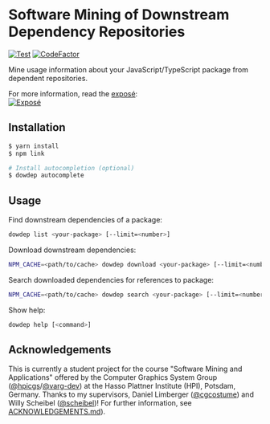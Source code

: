 # Software Mining of Downstream Dependency Repositories

[![Test](https://github.com/LinqLover/downstream-repository-mining/actions/workflows/test.yml/badge.svg)](https://github.com/LinqLover/downstream-repository-mining/actions/workflows/test.yml)
[![CodeFactor](https://www.codefactor.io/repository/github/linqlover/downstream-repository-mining/badge)](https://www.codefactor.io/repository/github/linqlover/downstream-repository-mining)

Mine usage information about your JavaScript/TypeScript package from dependent repositories.

For more information, read the [exposé](./docs/exposé.md):  
[![Exposé](https://github.com/LinqLover/downstream-repository-mining/actions/workflows/expos%C3%A9.yml/badge.svg?branch=master)](https://github.com/LinqLover/downstream-repository-mining/actions/workflows/exposé.yml?query=branch%3Amaster)

## Installation 

```sh
$ yarn install
$ npm link

# Install autocompletion (optional)
$ dowdep autocomplete
```

## Usage

Find downstream dependencies of a package:

```sh
dowdep list <your-package> [--limit=<number>]
```

Download downstream dependencies:

```sh
NPM_CACHE=<path/to/cache> dowdep download <your-package> [--limit=<number>]
```

Search downloaded dependencies for references to package:

```sh
NPM_CACHE=<path/to/cache> dowdep search <your-package> [--limit=<number>]
```

Show help:

```sh
dowdep help [<command>]
```

## Acknowledgements

This is currently a student project for the course "Software Mining and Applications" offered by the Computer Graphics System Group ([@hpicgs](https://github.com/hpicgs)/[@varg-dev](https://github.com/varg-dev)) at the Hasso Plattner Institute (HPI), Potsdam, Germany.
Thanks to my supervisors, Daniel Limberger ([@cgcostume](https://github.com/cgcostume)) and Willy Scheibel ([@scheibel](https://github.com/scheibel))!
For further information, see [ACKNOWLEDGEMENTS.md](./ACKNOWLEDGEMENTS.md)).

